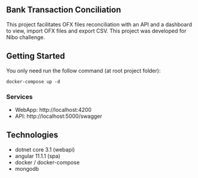 ## Bank Transaction Conciliation

This project facilitates OFX files reconciliation with an API and a dashboard to view, import OFX files and export CSV. This project was developed for Nibo challenge.

## Getting Started

You only need run the follow command (at root project folder):

```
docker-compose up -d
```

### Services

- WebApp: http://localhost:4200
- API: http://localhost:5000/swagger

## Technologies

- dotnet core 3.1 (webapi)
- angular 11.1.1 (spa)
- docker / docker-compose
- mongodb





